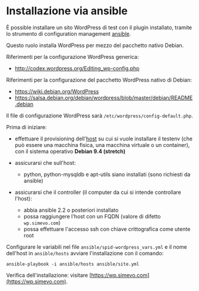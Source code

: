 # Installazione via ansible

È possible installare un sito WordPress di test con il plugin installato, tramite lo strumento di configuration management [ansible](https://www.ansible.com/).

Questo ruolo installa WordPress per mezzo del pacchetto nativo Debian.

Riferimenti per la configurazione WordPress generica:
- http://codex.wordpress.org/Editing_wp-config.php

Riferimenti per la configurazione del pacchetto WordPress nativo di Debian:
- https://wiki.debian.org/WordPress
- https://salsa.debian.org/debian/wordpress/blob/master/debian/README.debian

Il file di configurazione WordPress sarà `/etc/wordpress/config-default.php`.

Prima di iniziare:

- effettuare il provisioning dell'[host](https://docs.ansible.com/ansible/devel/reference_appendices/glossary.html#term-host) su cui si vuole installare il testenv (che può essere una macchina fisica, una macchina virtuale o un container), con il sistema operativo **Debian 9.4 (stretch)**

- assicurarsi che sull'host:
  - python, python-mysqldb e apt-utils siano installati (sono richiesti da ansible)

- assicurarsi che il controller (il computer da cui si intende controllare l'host):
  - abbia ansible 2.2 o posteriori installato
  - possa raggiungere l'host con un FQDN (valore di difetto `wp.simevo.com`)
  - possa effettuare l'accesso ssh con chiave crittografica come utente root

Configurare le variabili nel file `ansible/spid-wordpress_vars.yml` e il nome dell'host in `ansible/hosts` avviare l'installazione con il comando:
```
ansible-playbook -i ansible/hosts ansible/site.yml
```

Verifica dell'installazione: visitare [https://wp.simevo.com](https://wp.simevo.com).
